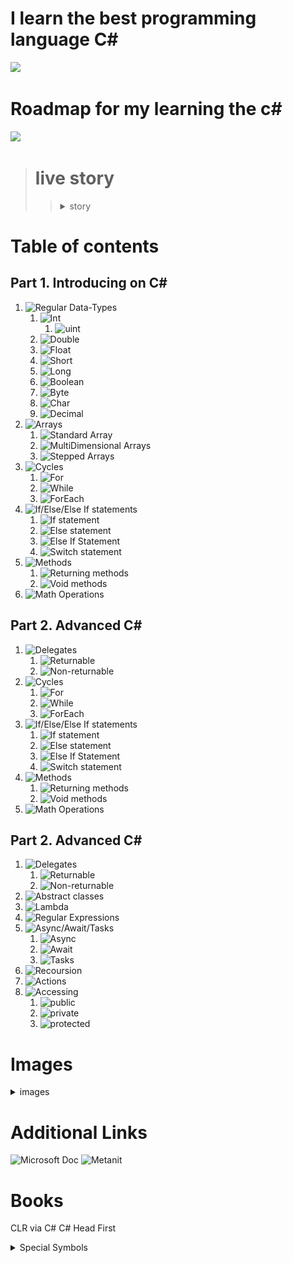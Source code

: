 
# I learn the best programming language C#

![](https://www.freeiconspng.com/uploads/c-logo-icon-18.png)

# Roadmap for my learning the c#

![](https://media.istockphoto.com/id/691423398/ru/%D0%B2%D0%B5%D0%BA%D1%82%D0%BE%D1%80%D0%BD%D0%B0%D1%8F/%D0%B8%D0%B7%D0%B2%D0%B8%D0%BB%D0%B8%D1%81%D1%82%D0%B0%D1%8F-%D0%B4%D0%BE%D1%80%D0%BE%D0%B3%D0%B0-%D0%BD%D0%B0-%D0%B1%D0%B5%D0%BB%D0%BE%D0%BC-%D0%B8%D0%B7%D0%BE%D0%BB%D0%B8%D1%80%D0%BE%D0%B2%D0%B0%D0%BD%D0%BD%D0%BE%D0%BC-%D1%84%D0%BE%D0%BD%D0%B5-%D1%81-pin-%D0%BA%D0%BE%D0%B4%D0%B0%D0%BC%D0%B8.jpg?s=612x612&w=0&k=20&c=tfN7wEwJUJMeu4hFaCoUVa2Ot1Nb3lzDDteUS195nAg=)

> # live story
>> <details><summary>story</summary>I saw a video on youtube. something like this:how to write your first program.and I wanted to start studying this business myself, but since I didn’t have a smart computer, I just watched the video and tried not this language, but the HTML markup language, and something seemed to work out. I simultaneously studied at a technical school as a builder, but I did not like this profession. I finished my studies and went into the army, then I moved in with my brother and began to get serious, having bought myself a laptop before that, but at first I could not decide what I wanted and studied everything that was not nailed down, but soon I seriously decided to study C#</details>

# Table of contents
##  Part 1. Introducing on C#
1.  ![Regular Data-Types](https://github.com/0xc0000007b/csharplearning-roadmap/blob/master/ConsoleApplication3/learning/basics/NativeDataTypes.cs)
    1. ![Int](https://learn.microsoft.com/en-us/dotnet/csharp/language-reference/builtin-types/integral-numeric-types)
        1. ![uint](https://learn.microsoft.com/en-us/dotnet/csharp/language-reference/builtin-types/integral-numeric-types)
    2. ![Double](https://learn.microsoft.com/en-us/dotnet/csharp/language-reference/builtin-types/floating-point-numeric-types)
    3. ![Float](https://learn.microsoft.com/en-us/dotnet/csharp/language-reference/builtin-types/floating-point-numeric-types)
    4. ![Short](https://learn.microsoft.com/en-us/dotnet/csharp/language-reference/builtin-types/integral-numeric-types)
    5. ![Long](https://learn.microsoft.com/en-us/dotnet/csharp/language-reference/builtin-types/integral-numeric-types)
    6. ![Boolean](https://learn.microsoft.com/en-us/dotnet/csharp/language-reference/builtin-types/bool)
    7. ![Byte](https://learn.microsoft.com/en-us/dotnet/csharp/language-reference/builtin-types/integral-numeric-types)
    8. ![Char](https://learn.microsoft.com/en-us/dotnet/csharp/language-reference/builtin-types/char)
    9. ![Decimal](https://learn.microsoft.com/en-us/dotnet/csharp/language-reference/builtin-types/floating-point-numeric-types)
2. ![Arrays](https://github.com/0xc0000007b/csharplearning-roadmap/blob/master/ConsoleApplication3/learning/basics/ArraysAndCycles.cs)
      1. ![Standard Array](https://learn.microsoft.com/en-us/dotnet/csharp/programming-guide/arrays/single-dimensional-arrays)
      2. ![MultiDimensional Arrays](https://learn.microsoft.com/en-us/dotnet/csharp/programming-guide/arrays/multidimensional-arrays)
      3. ![Stepped Arrays](https://learn.microsoft.com/en-us/dotnet/csharp/programming-guide/arrays/jagged-arrays)
3. ![Cycles](https://github.com/0xc0000007b/csharplearning-roadmap/blob/master/ConsoleApplication3/learning/basics/ArraysAndCycles.cs)
    1. ![For](https://learn.microsoft.com/ru-ru/dotnet/csharp/language-reference/statements/iteration-statements#the-for-statement)
    2. ![While](https://learn.microsoft.com/ru-ru/dotnet/csharp/language-reference/statements/iteration-statements#the-while-statement)
    3. ![ForEach](https://learn.microsoft.com/ru-ru/dotnet/csharp/language-reference/statements/iteration-statements#the-foreach-statement)
4. ![If/Else/Else If statements](https://github.com/0xc0000007b/csharplearning-roadmap/blob/master/ConsoleApplication3/learning/basics/IfElseStatements.cs)
    1. ![If statement](https://learn.microsoft.com/en-us/dotnet/csharp/language-reference/statements/selection-statements#the-if-statement)
    2. ![Else statement](https://learn.microsoft.com/en-us/dotnet/csharp/language-reference/statements/selection-statements#the-if-statement)
    3. ![Else If Statement](https://learn.microsoft.com/en-us/dotnet/csharp/language-reference/statements/selection-statements#the-if-statement)
    4. ![Switch statement](https://learn.microsoft.com/en-us/dotnet/csharp/language-reference/statements/selection-statements#the-switch-statement)
5. ![Methods](https://github.com/0xc0000007b/csharplearning-roadmap/blob/master/ConsoleApplication3/learning/basics/Methods.cs)
    1. ![Returning methods](https://learn.microsoft.com/en-us/dotnet/csharp/programming-guide/classes-and-structs/methods)
    2. ![Void methods](https://learn.microsoft.com/en-us/dotnet/csharp/programming-guide/classes-and-structs/methods)
6. ![Math Operations](https://github.com/0xc0000007b/csharplearning-roadmap/blob/master/ConsoleApplication3/learning/basics/MathOperations.cs)
## Part 2. Advanced C#
1. ![Delegates](https://github.com/0xc0000007b/csharplearning-roadmap/blob/master/ConsoleApplication3/learning/advanced/Delegates.cs)
    1. ![Returnable](https://learn.microsoft.com/en-us/dotnet/csharp/programming-guide/classes-and-structs/methods)
    2. ![Non-returnable](https://learn.microsoft.com/en-us/dotnet/csharp/programming-guide/classes-and-structs/methods)
3. ![Cycles](https://github.com/0xc0000007b/csharplearning-roadmap/blob/master/ConsoleApplication3/learning/basics/ArraysAndCycles.cs)
   1. ![For](https://learn.microsoft.com/ru-ru/dotnet/csharp/language-reference/statements/iteration-statements#the-for-statement)
   2. ![While](https://learn.microsoft.com/ru-ru/dotnet/csharp/language-reference/statements/iteration-statements#the-while-statement)
   3. ![ForEach](https://learn.microsoft.com/ru-ru/dotnet/csharp/language-reference/statements/iteration-statements#the-foreach-statement)
4. ![If/Else/Else If statements](https://github.com/0xc0000007b/csharplearning-roadmap/blob/master/ConsoleApplication3/learning/basics/IfElseStatements.cs)
   1. ![If statement](https://learn.microsoft.com/en-us/dotnet/csharp/language-reference/statements/selection-statements#the-if-statement)
   2. ![Else statement](https://learn.microsoft.com/en-us/dotnet/csharp/language-reference/statements/selection-statements#the-if-statement)
   3. ![Else If Statement](https://learn.microsoft.com/en-us/dotnet/csharp/language-reference/statements/selection-statements#the-if-statement)
   4. ![Switch statement](https://learn.microsoft.com/en-us/dotnet/csharp/language-reference/statements/selection-statements#the-switch-statement)
5. ![Methods](https://github.com/0xc0000007b/csharplearning-roadmap/blob/master/ConsoleApplication3/learning/basics/Methods.cs)
   1. ![Returning methods](https://learn.microsoft.com/en-us/dotnet/csharp/programming-guide/classes-and-structs/methods)
   2. ![Void methods](https://learn.microsoft.com/en-us/dotnet/csharp/programming-guide/classes-and-structs/methods)
6. ![Math Operations](https://github.com/0xc0000007b/csharplearning-roadmap/blob/master/ConsoleApplication3/learning/basics/MathOperations.cs)
## Part 2. Advanced C#
1. ![Delegates](https://github.com/0xc0000007b/csharplearning-roadmap/blob/master/ConsoleApplication3/learning/advanced/Delegates.cs)
   1. ![Returnable](https://learn.microsoft.com/en-us/dotnet/csharp/programming-guide/classes-and-structs/methods)
   2. ![Non-returnable](https://learn.microsoft.com/en-us/dotnet/csharp/programming-guide/classes-and-structs/methods)
2. ![Abstract classes](https://github.com/0xc0000007b/csharplearning-roadmap/blob/master/ConsoleApplication3/learning/advanced/ClassesAnd300LayersOfAbstract.cs)
3. ![Lambda](https://github.com/0xc0000007b/csharplearning-roadmap/blob/master/ConsoleApplication3/learning/advanced/LambdaExpressions.cs)
4. ![Regular Expressions](https://github.com/0xc0000007b/csharplearning-roadmap/blob/master/ConsoleApplication3/learning/advanced/RegularExp.cs)
5. ![Async/Await/Tasks](https://github.com/0xc0000007b/csharplearning-roadmap/blob/master/ConsoleApplication3/learning/advanced/AsyncAwaitTasks.cs)
    1. ![Async](https://learn.microsoft.com/en-us/dotnet/csharp/programming-guide/concepts/async/)
    2. ![Await](https://learn.microsoft.com/en-us/dotnet/csharp/language-reference/operators/await)
    3. ![Tasks](https://learn.microsoft.com/en-us/dotnet/api/system.threading.tasks.task?view=net-7.0)
6. ![Recoursion](https://github.com/0xc0000007b/csharplearning-roadmap/blob/master/ConsoleApplication3/learning/advanced/Recoursion.cs)
7. ![Actions](https://github.com/0xc0000007b/csharplearning-roadmap/blob/master/ConsoleApplication3/learning/advanced/Actions.cs)
8. ![Accessing](https://github.com/0xc0000007b/csharplearning-roadmap/blob/master/ConsoleApplication3/learning/basics/Methods.cs)
   1. ![public](https://learn.microsoft.com/en-us/dotnet/csharp/language-reference/keywords/public)
   2. ![private](https://learn.microsoft.com/en-us/dotnet/csharp/language-reference/keywords/private)
   3. ![protected](https://learn.microsoft.com/en-us/dotnet/csharp/language-reference/keywords/protected)


# Images

<details><summary>images</summary>
<details><summary>Methods</summary>
void:
<img src="images/Methods/void.png"/>
returnable:
<img src="images/Methods/returning2darray.png"/>
</details>
<details>
<summary>Arrays</summary>
<details><summary>1 dimesion:</summary>
<img src="images/arrays/arrayinit.png" alt="">
<img src="images/arrays/arrayoutput.png" alt="">

</details>
<details><summary>Multidemensial:</summary>
<img src="images/arrays/2dArrayinit.png"/>
<img src="images/arrays/2darrayoutput.png"/>
</details>
<details><summary>Stepped arrays</summary>
<img src="images/arrays/steppedarray.png"/>
<img src="images/arrays/steppedarrayoutput.png"/>
</details>
</details>
<details><summary>Acess modifiers</summary>
<details><summary>private</summary>
<img src="images/private/private.png" alt="">
try invoke this method in main 

<img src="images/private/intellisese.png" alt="">
</details>
<details><summary>public</summary>
<img src="images/public/public.png" alt="">
try invoke this method in main 

<img src="images/public/intelissence.png" alt="">
</details>
<details><summary>protected</summary>
<img src="images/protected/protected.png" alt="">
try invoke this method in main 

<img src="images/protected/intellisense.png" alt="">
</details>
</details>
<details><summary>Delegates:</summary>
<img src="images/delegates/delegates.png" alt="">
</details>

</details>


# Additional Links
![Microsoft Doc](https://learn.microsoft.com/en-us/dotnet/)
![Metanit](https://metanit.com/sharp/)
# Books
CLR via C#
C# Head First



 <details>
<summary> Special Symbols</summary> 
\n - new line,
\t - tab,

\r - teleport the cursor to start of line  
 \b - split 2 last digits   
</details>
